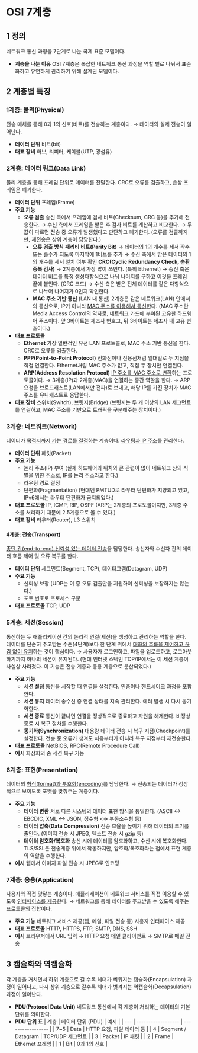 # OSI 7계층
## 1 정의
네트워크 통신 과정을 7단계로 나눈 국제 표준 모델이다.
- **계층을 나눈 이유**
OSI 7계층은 복잡한 네트워크 통신 과정을 역할 별로 나눠서 표준화하고 유연하게 관리하기 위해 설계된 모델이다.

## 2 계층별 특징
### 1계층: 물리(Physical)
전송 매체를 통해 0과 1의 신호(비트)를 전송하는 계층이다.
→ 데이터의 실제 전송이 일어난다.
- **데이터 단위**
비트(bit)
- **대표 장비**
허브, 리피터, 케이블(UTP, 광섬유)

### 2계층: 데이터 링크(Data Link)
물리 계층을 통해 프레임 단위로 데이터를 전달한다.
CRC로 오류를 검출하고, 손상 프레임은 폐기한다.
- **데이터 단위**
프레임(Frame)
- **주요 기능**
    - **오류 검출**
    송신 측에서 프레임에 검사 비트(Checksum, CRC 등)를 추가해 전송한다.
    → 수신 측에서 프레임을 받은 후 검사 비트를 계산하고 비교한다.
    → 두 값이 다르면 전송 중 오류가 발생했다고 판단하고 폐기한다.
    (오류를 검출하지만, 재전송은 상위 계층이 담당한다.)
        - **오류 검출 방식**
            **패리티 비트(Parity Bit)**
            → 데이터의 1의 개수를 세서 짝수 또는 홀수가 되도록 마지막에 1비트를 추가
            → 수신 측에서 받은 데이터의 1의 개수를 세서 일치 여부 확인
            **CRC(Cyclic Redundancy Check, 순환 중복 검사)**
            → 2계층에서 가장 많이 쓰인다. (특히 Ethernet)
            → 송신 측은 데이터 비트를 특정 생성다항식으로 나눠 나머지를 구하고 이것을 프레임 끝에 붙인다. (CRC 코드)
            → 수신 측은 받은 전체 데이터를 같은 다항식으로 나누어 나머지가 0인지 확인한다.
        - **MAC 주소 기반 통신** (LAN 내 통신)
        2계층은 같은 네트워크(LAN) 안에서의 통신으로, IP가 아니라 <u>MAC 주소를 이용해서 통신</u>한다.
        (MAC 주소란 Media Access Control의 약자로, 네트워크 카드에 부여된 고유한 하드웨어 주소이다. 앞 3바이트는 제조사 번호고, 뒤 3바이트는 제조사 내 고유 번호이다.)
- **대표 프로토콜**
    - **Ethernet**
    가장 일반적인 유선 LAN 프로토콜로, MAC 주소 기반 통신을 한다.
    CRC로 오류를 검출한다.
    - **PPP(Point-to-Point Protocol)**
    전화선이나 전용선처럼 일대일로 두 지점을 직접 연결한다.
    Ethernet처럼 MAC 주소가 없고, 직접 두 장치만 연결된다.
    - **ARP(Address Resolution Protocol)**
    <u>IP 주소를 MAC 주소로 변환</u>하는 프로토콜이다.
    → 3계층(IP)과 2계층(MAC)을 연결하는 중간 역할을 한다.
    → ARP 요청을 브로드캐스트(LAN에서만 전파)로 보내고, 해당 IP를 가진 장치가 MAC 주소를 유니캐스트로 응답한다.
- **대표 장비**
스위치(Switch), 브릿지(Bridge)
(브릿지는 두 개 이상의 LAN 세그먼트를 연결하고, MAC 주소를 기반으로 트래픽을 구분해주는 장치이다.)

### 3계층: 네트워크(Network)
데이터가 <u>목적지까지 가는 경로를 결정</u>하는 계층이다.
<u>라우팅과 IP 주소를 관리</u>한다.
- **데이터 단위**
패킷(Packet)
- **주요 기능**
    - 논리 주소(IP) 부여
    (실제 하드웨어의 위치와 큰 관련이 없이 네트워크 상의 식별을 위한 주소로, IP를 논리 주소라고 한다.)
    - 라우팅 경로 결정
    - 단편화(Fragmentation)
    (현대엔 PMTUD로 라우터 단편화가 지양되고 있고, IPv6에서는 라우터 단편화가 금지되었다.)
- **대표 프로토콜**
IP, ICMP, RIP, OSPF
(ARP는 2계층의 프로토콜이지만, 3계층 주소를 처리하기 때문에 2.5계층으로 볼 수 있다.)
- **대표 장비**
라우터(Router), L3 스위치
#### 4계층: 전송(Transport)
<u>종단 간(end-to-end) 신뢰성 있는 데이터 전송</u>을 담당한다.
송신자와 수신자 간의 데이터 흐름 제어 및 오류 복구를 한다.
- **데이터 단위**
세그먼트(Segment, TCP), 데이터그램(Datagram, UDP)
- **주요 기능**
    - 신뢰성 보장
    (UDP는 이 중 오류 검출만을 지원하여 신뢰성을 보장하지는 않는다.)
    - 포트 번호로 프로세스 구분
- **대표 프로토콜**
TCP, UDP

### 5계층: 세션(Session)
통신하는 두 애플리케이션 간의 논리적 연결(세션)을 생성하고 관리하는 역할을 한다.
데이터를 단순히 주고받는 수준(4단계)보다 한 단계 위에서 <u>대화의 흐름을 제어하고 끊김 없이 유지</u>하는 것이 핵심이다.
→ 사용자가 로그인하고, 파일을 업로드하고, 로그아웃하기까지 하나의 세션이 유지된다.
(현대 인터넷 스택인 TCP/IP에서는 이 세션 계층이 사실상 사라졌다. 이 기능은 전송 계층과 응용 계층으로 분산되었다.)
- **주요 기능**
    - **세션 설정**
    통신을 시작할 때 연결을 설정한다.
    인증이나 핸드셰이크 과정을 포함한다.
    - **세션 유지**
    데이터 송수신 중 연결 상태를 지속 관리한다.
    에러 발생 시 다시 동기화한다.
    - **세션 종료**
    통신이 끝나면 연결을 정상적으로 종료하고 자원을 해제한다.
    비정상 종료 시 복구 절차를 수행한다.
    - **동기화(Synchronization)**
    대용량 데이터 전송 시 복구 지점(Checkpoint)를 설정한다.
    전송 중 오류가 생겨도 처음부터가 아니라 복구 지점부터 재전송한다.
- **대표 프로토콜**
NetBIOS, RPC(Remote Procedure Call)
- **예시**
화상회의 중 세션 복구 기능

### 6계층: 표현(Presentation)
데이터의 <u>형식(format)과 부호화(encoding)</u>를 담당한다.
→ 전송되는 데이터가 정상적으로 보이도록 포맷을 맞춰주는 계층이다.
- **주요 기능**
    - **데이터 변환**
    서로 다른 시스템의 데이터 표현 방식을 통일한다.
    (ASCII <→ EBCDIC, XML <→ JSON, 정수형 <→ 부동소수형 등)
    - **데이터 압축(Data Compression)**
    전송 효율을 높이기 위해 데이터의 크기를 줄인다.
    (이미지 전송 시 JPEG, 텍스트 전송 시 gzip 등)
    - **데이터 암호화/복호화**
    송신 시에 데이터를 암호화하고, 수신 시에 복호화한다.
    TLS/SSL은 전송계층 위에서 작동하지만, 암호화/복호화라는 점에서 표현 계층의 역할을 수행한다.
- **예시**
웹에서 이미지 파일 전송 시 JPEG로 인코딩

### 7계층: 응용(Application)
사용자와 직접 맞닿는 계층이다.
애플리케이션이 네트워크 서비스를 직접 이용할 수 있도록 <u>인터페이스를 제공</u>한다.
→ 네트워크를 통해 데이터를 주고받을 수 있도록 해주는 프로토콜의 집합이다.
- **주요 기능**
네트워크 서비스 제공(웹, 메일, 파일 전송 등)
사용자 인터페이스 제공
- **대표 프로토콜**
HTTP, HTTPS, FTP, SMTP, DNS, SSH
- **예시**
브라우저에서 URL 입력 → HTTP 요청
메일 클라이언트 → SMTP로 메일 전송

## 3 캡슐화와 역캡슐화
각 계층을 거치면서 하위 계층으로 갈 수록 헤더가 씌워지는 캡슐화(Encapsulation) 과정이 일어나고, 다시 상위 계층으로 갈수록 헤더가 벗겨지는 역캡슐화(Decapsulation) 과정이 일어난다.
- **PDU(Protocol Data Unit)**
네트워크 통신에서 각 계층이 처리하는 데이터의 기본 단위를 의미한다.
- **PDU 단위 표**
    | 계층  | 데이터 단위 (PDU)       | 예시                |
    | --- | ------------------ | ----------------- |
    | 7~5 | Data               | HTTP 요청, 파일 데이터 등 |
    | 4   | Segment / Datagram | TCP/UDP 세그먼트      |
    | 3   | Packet             | IP 패킷             |
    | 2   | Frame              | Ethernet 프레임      |
    | 1   | Bit                | 0과 1의 신호          |